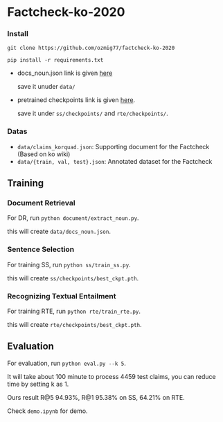 # Factcheck-ko-2020

### Install
`git clone https://github.com/ozmig77/factcheck-ko-2020`

`pip install -r requirements.txt`

- docs_noun.json link is given [here](https://drive.google.com/file/d/1ZcVVjJ5JBkGXf84dEfURVZlwCEqzsKwc/view?usp=sharing)

  save it unuder `data/`

- pretrained checkpoints link is given [here](https://drive.google.com/file/d/1JcMYXS0wSxAE3Rm-TMulu6a4nrhllSvT/view?usp=sharing).

  save it under `ss/checkpoints/` and `rte/checkpoints/`.

### Datas
- `data/claims_korquad.json`: Supporting document for the Factcheck (Based on ko wiki) 
- `data/{train, val, test}.json`: Annotated dataset for the Factcheck

## Training

### Document Retrieval
For DR, run `python document/extract_noun.py`.

this will create `data/docs_noun.json`.

### Sentence Selection
For training SS, run `python ss/train_ss.py`.

this will create `ss/checkpoints/best_ckpt.pth`.

### Recognizing Textual Entailment
For training RTE, run `python rte/train_rte.py`.

this will create `rte/checkpoints/best_ckpt.pth`.

## Evaluation
For evaluation, run `python eval.py --k 5`.

It will take about 100 minute to process 4459 test claims, you can reduce time by setting k as 1.

Ours result R@5 94.93%, R@1 95.38% on SS, 64.21% on RTE.

Check `demo.ipynb` for demo.
